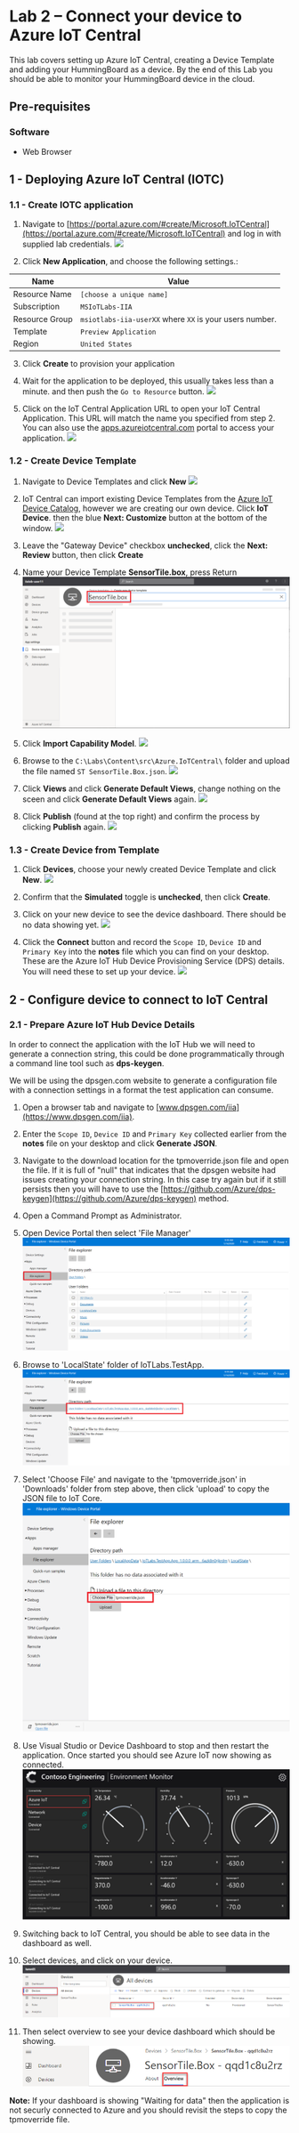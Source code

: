 # Lab 2 – Connect your device to Azure IoT Central

This lab covers setting up Azure IoT Central, creating a Device Template and adding your HummingBoard as a device. By the end of this Lab you should be able to monitor your HummingBoard device in the cloud.

## Pre-requisites

### Software
* Web Browser

## 1 - Deploying Azure IoT Central (IOTC)

### 1.1 - Create IOTC application

1. Navigate to [https://portal.azure.com/#create/Microsoft.IoTCentral](https://portal.azure.com/#create/Microsoft.IoTCentral) and log in with supplied lab credentials. 
![](./media/lab02/azure_setup_empty.png)

2. Click **New Application**, and choose the following settings.:

|Name    |Value|
|--------|-----|
|Resource Name|`[choose a unique name]`|
|Subscription|`MSIoTLabs-IIA`|
|Resource Group| `msiotlabs-iia-userXX` where `XX` is your users number. |
|Template|`Preview Application`|
|Region|`United States`|


3. Click **Create** to provision your application

4. Wait for the application to be deployed, this usually takes less than a minute. and then push the `Go to Resource` button.
![](./media/lab02/go_to_resource.png)

5. Click on the IoT Central Application URL to open your IoT Central Application. This URL will match the name you specified from step 2. You can also use the [apps.azureiotcentral.com](https://apps.azureiotcentral.com/myapps) portal to access your application.
![](./media/lab02/iot_central_url.png)


### 1.2 - Create Device Template

1. Navigate to Device Templates and click **New**
![](./media/lab02/device_template_new.png)

1. IoT Central can import existing Device Templates from the [Azure IoT Device Catalog](), however we are creating our own device. Click **IoT Device**. then the blue **Next: Customize** button at the bottom of the window.
![](./media/lab02/device_template_select_iot_device.png)

1. Leave the "Gateway Device" checkbox **unchecked**, click the **Next: Review** button, then click **Create**

1. Name your Device Template **SensorTile.box**, press Return 
![](./media/lab02/device_template_name_template.png)

1. Click **Import Capability Model**.
![](./media/2_iotc4.png)

1. Browse to the `C:\Labs\Content\src\Azure.IoTCentral\` folder and upload the file named `ST SensorTile.Box.json`.
![](./media/2_iotc5.png)

1. Click **Views** and click **Generate Default Views**, change nothing on the sceen and click **Generate Default Views** again.
![](./media/2_iotc7.png)

1. Click **Publish** (found at the top right) and confirm the process by clicking **Publish** again.
![](./media/2_iotc6.png)

### 1.3 - Create Device from Template

1. Click **Devices**, choose your newly created Device Template and click **New**.
![](./media/2_iotc8.png)

2. Confirm that the **Simulated** toggle is **unchecked**, then click **Create**.

3. Click on your new device to see the device dashboard. There should be no data showing yet.
![](./media/2_iotc9.png)

4. Click the **Connect** button and record the `Scope ID`, `Device ID` and `Primary Key` into the **notes** file which you can find on your desktop. These are the Azure IoT Hub Device Provisioning Service (DPS) details. You will need these to set up your device.
![](./media/2_iotc10.png)

## 2 - Configure device to connect to IoT Central

### 2.1 - Prepare Azure IoT Hub Device Details
In order to connect the application with the IoT Hub we will need to generate a connection string, this could be done programmatically through a command line tool such as **dps-keygen**.  

We will be using the dpsgen.com website to generate a configuration file with a connection settings in a format the test application can consume.

1. Open a browser tab and navigate to [www.dpsgen.com/iia](https://www.dpsgen.com/iia).

2. Enter the `Scope ID`, `Device ID` and `Primary Key` collected earlier from the **notes** file on your desktop and click **Generate JSON**. 
1. Navigate to the download location for the tpmoverride.json file and open the file. If it is full of "null" that indicates that the dpsgen website had issues creating your connection string. In this case try again but if it still persists then you will have to use the [https://github.com/Azure/dps-keygen](https://github.com/Azure/dps-keygen) method.

3. Open a Command Prompt as Administrator.

4. Open Device Portal then select 'File Manager'
![](./media/lab02/FileManager.png)

5. Browse to 'LocalState' folder of IoTLabs.TestApp.  
![](./media/lab02/BrowseToAppFolder.png)

6. Select 'Choose File' and navigate to the 'tpmoverride.json' in 'Downloads' folder from step above, then click 'upload' to copy the JSON file to IoT Core.
![](./media/lab02/UploadFile.png)

7. Use Visual Studio or Device Dashboard to stop and then restart the application. Once started you should see Azure IoT now showing as connected.
![](./media/2_14.png)

6. Switching back to IoT Central, you should be able to see data in the dashboard as well.
7. Select devices, and click on your device. 
![](./media/lab02/lab02-findyourdevice.png)

8. Then select overview to see your device dashboard which should be showing. 
![](./media/lab02/lab02-deviceoverview.png)


**Note:** If your dashboard is showing "Waiting for data" then the application is not securly connected to Azure and you should revisit the steps to copy the tpmoverride file.

